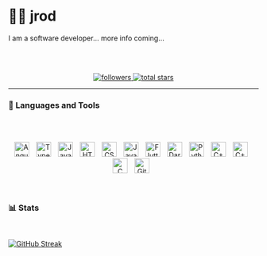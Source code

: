 # 🏄‍♂️ jrod

I am a software developer... more info coming...

<br /><br />
<p align="center">
  <a href="https://github.com/jkrod?tab=followers">
    <img alt="followers" title="Follow me on Github" src="https://custom-icon-badges.demolab.com/github/followers/jkrod?color=8EC07C&labelColor=55960c&style=for-the-badge&logo=person-add&label=Follow&logoColor=white"/>
  </a>
  <a href="https://github.com/jkrod?tab=repositories&sort=stargazers">
    <img alt="total stars" title="Total stars on GitHub" src="https://custom-icon-badges.demolab.com/github/stars/jkrod?color=FABD2F&style=for-the-badge&labelColor=FE8019&logo=star"/>
  </a>
</p>

---

### 🧰 Languages and Tools

<br /><br />
<section align="center">
 <img display="block" alt="Angular" width="30px" style="padding-right:10px;" src="https://cdn.jsdelivr.net/gh/devicons/devicon@latest/icons/angular/angular-original.svg" />          
 <img display="block" alt="TypeScript" width="30px" style="padding-right:10px;" src="https://cdn.jsdelivr.net/gh/devicons/devicon/icons/typescript/typescript-plain.svg" />
 <img display="block" alt="JavaScript" width="30px" style="padding-right:10px;" src="https://cdn.jsdelivr.net/gh/devicons/devicon/icons/javascript/javascript-plain.svg" />
 <img display="block" alt="HTML" width="30px" style="padding-right:10px;" src="https://cdn.jsdelivr.net/gh/devicons/devicon/icons/html5/html5-plain.svg" />
 <img display="block" alt="CSS" width="30px" style="padding-right:10px;" src="https://cdn.jsdelivr.net/gh/devicons/devicon/icons/css3/css3-plain.svg" />
 <img display="block" alt="Java" width="30px" style="padding-right:10px;" src="https://cdn.jsdelivr.net/gh/devicons/devicon/icons/java/java-original.svg" />
 <img display="block" alt="Flutter" width="30px" style="padding-right:10px;" src="https://cdn.jsdelivr.net/gh/devicons/devicon@latest/icons/flutter/flutter-original.svg" />
 <img display="block" alt="Dart" width="30px" style="padding-right:10px;" src="https://cdn.jsdelivr.net/gh/devicons/devicon@latest/icons/dart/dart-plain.svg" />          
 <img display="block" alt="Python" width="30px" style="padding-right:10px;" src="https://cdn.jsdelivr.net/gh/devicons/devicon/icons/python/python-plain.svg" />
 <img display="block" alt="C++" width="30px" style="padding-right:10px;" src="https://cdn.jsdelivr.net/gh/devicons/devicon/icons/cplusplus/cplusplus-line.svg" />
 <img display="block" alt="C++" width="30px" style="padding-right:10px;" src="https://cdn.jsdelivr.net/gh/devicons/devicon/icons/csharp/csharp-line.svg" />
 <img display="block" alt="C" width="30px" style="padding-right:10px;" src="https://cdn.jsdelivr.net/gh/devicons/devicon/icons/c/c-line.svg" />
 <img display="block" alt="GitHub" width="30px" style="padding-right:10px;" src="https://cdn.jsdelivr.net/gh/devicons/devicon/icons/github/github-original.svg" />
</section>
<br />

#

### 📊 Stats

<br />

<!-- [![GitHub Streak](https://streak-stats.demolab.com?user=jkrod&theme=catppuccin-latte&hide_border=true&date_format=j%20M%5B%20Y%5D&mode=weekly&card_width=1012)](https://git.io/streak-stats) -->
[![GitHub Streak](https://streak-stats.demolab.com?user=jkrod&theme=gruvbox&hide_border=true&date_format=j%20M%5B%20Y%5D&mode=weekly&card_width=1012)](https://git.io/streak-stats)

#

[website]: www.jrod.dk
